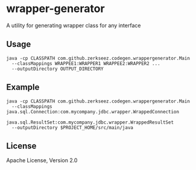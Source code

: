 # wrapper-generator
A utility for generating wrapper class for any interface

## Usage
```
java -cp CLASSPATH com.github.zerkseez.codegen.wrappergenerator.Main
  --classMappings WRAPPEE1:WRAPPER1 WRAPPEE2:WRAPPER2 ...
  --outputDirectory OUTPUT_DIRECTORY
```

## Example
```
java -cp CLASSPATH com.github.zerkseez.codegen.wrappergenerator.Main
  --classMappings java.sql.Connection:com.mycompany.jdbc.wrapper.WrappedConnection
                  java.sql.ResultSet:com.mycompany.jdbc.wrapper.WrappedResultSet
  --outputDirectory $PROJECT_HOME/src/main/java
```

## License
Apache License, Version 2.0
